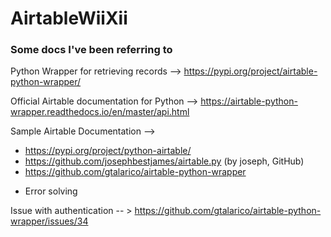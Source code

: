 # AirtableWiiXii

### Some docs I've been referring to

Python Wrapper for retrieving records --> https://pypi.org/project/airtable-python-wrapper/

Official Airtable documentation for Python --> https://airtable-python-wrapper.readthedocs.io/en/master/api.html

Sample Airtable Documentation --> 
- https://pypi.org/project/python-airtable/
- https://github.com/josephbestjames/airtable.py (by joseph, GitHub)
- https://github.com/gtalarico/airtable-python-wrapper

* Error solving

Issue with authentication -- > https://github.com/gtalarico/airtable-python-wrapper/issues/34
